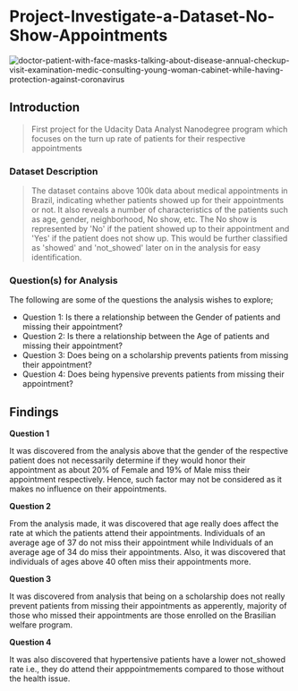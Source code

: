 # Project-Investigate-a-Dataset-No-Show-Appointments

![doctor-patient-with-face-masks-talking-about-disease-annual-checkup-visit-examination-medic-consulting-young-woman-cabinet-while-having-protection-against-coronavirus](https://user-images.githubusercontent.com/127361595/224521829-b453e3be-2248-4d75-9081-00163014a9a2.jpg)

## Introduction
> First project for the Udacity Data Analyst Nanodegree program which focuses on the turn up rate of patients for their respective appointments

### Dataset Description 
> The dataset contains above 100k data about medical appointments in Brazil, indicating whether patients showed up for their appointments or not. It also reveals a number of characteristics of the patients such as age, gender, neighborhood, No show, etc. The No show is represented by 'No' if the patient showed up to their appointment and 'Yes' if the patient does not show up. This would be further classified as 'showed' and 'not_showed' later on in the analysis for easy identification. 

### Question(s) for Analysis

The following are some of the questions the analysis wishes to explore;

- Question 1: Is there a relationship between the Gender of patients and missing their appointment?
- Question 2: Is there a relationship between the Age of patients and missing their appointment? 
- Question 3: Does being on a scholarship prevents patients from missing their appointment?
- Question 4: Does being hypensive prevents patients from missing their appointment?

## Findings

**Question 1**

It was discovered from the analysis above that the gender of the respective patient does not necessarily determine if they would honor their appointment as about 20% of Female and 19% of Male miss their appointment respectively. Hence, such factor may not be considered as it makes no influence on their appointments.

**Question 2**

From the analysis made, it was discovered that age really does affect the rate at which the patients attend their appointments. Individuals of an average age of 37 do not miss their appointment while Individuals of an average age of 34 do miss their appointments. Also, it was discovered that individuals of ages above 40 often miss their appointments more.

**Question 3**

It was discovered from analysis that being on a scholarship does not really prevent patients from missing their appointments as apperently, majority of those who missed their appointments are those enrolled on the Brasilian welfare program.

**Question 4**

It was also discovered that hypertensive patients have a lower not_showed rate i.e., they do attend their apppointmements compared to those without the health issue.
